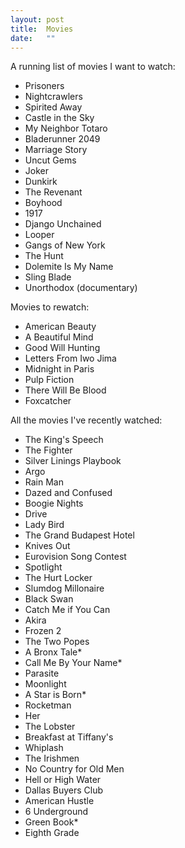 ```yaml
---
layout: post
title:  Movies
date:   ""
---
```


A running list of movies I want to watch:

- Prisoners
- Nightcrawlers
- Spirited Away
- Castle in the Sky
- My Neighbor Totaro
- Bladerunner 2049
- Marriage Story
- Uncut Gems
- Joker
- Dunkirk
- The Revenant
- Boyhood
- 1917
- Django Unchained
- Looper
- Gangs of New York
- The Hunt
- Dolemite Is My Name
- Sling Blade
- Unorthodox (documentary)


Movies to rewatch:

- American Beauty
- A Beautiful Mind
- Good Will Hunting
- Letters From Iwo Jima
- Midnight in Paris
- Pulp Fiction
- There Will Be Blood
- Foxcatcher


All the movies I've recently watched:

- The King's Speech
- The Fighter
- Silver Linings Playbook
- Argo
- Rain Man
- Dazed and Confused
- Boogie Nights
- Drive
- Lady Bird
- The Grand Budapest Hotel
- Knives Out
- Eurovision Song Contest
- Spotlight
- The Hurt Locker
- Slumdog Millonaire
- Black Swan
- Catch Me if You Can
- Akira
- Frozen 2
- The Two Popes
- A Bronx Tale*
- Call Me By Your Name*
- Parasite
- Moonlight
- A Star is Born*
- Rocketman
- Her
- The Lobster
- Breakfast at Tiffany's
- Whiplash
- The Irishmen
- No Country for Old Men
- Hell or High Water
- Dallas Buyers Club
- American Hustle
- 6 Underground
- Green Book*
- Eighth Grade